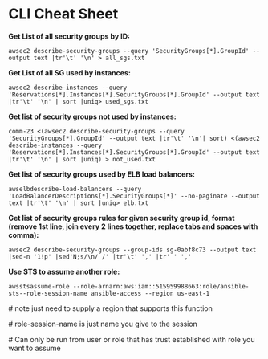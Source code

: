 # CLI Cheat Sheet

**Get List of all security groups by ID:**

`awsec2 describe-security-groups --query 'SecurityGroups[*].GroupId' --output text |tr'\t' '\n' > all_sgs.txt`

**Get List of all SG used by instances:**

`awsec2 describe-instances --query 'Reservations[*].Instances[*].SecurityGroups[*].GroupId' --output text |tr'\t' '\n' | sort |uniq> used_sgs.txt`

**Get list of security groups not used by instances:**

`comm-23 <(awsec2 describe-security-groups --query 'SecurityGroups[*].GroupId' --output text |tr'\t' '\n'| sort) <(awsec2 describe-instances --query 'Reservations[*].Instances[*].SecurityGroups[*].GroupId' --output text |tr'\t' '\n' | sort |uniq) > not_used.txt`

**Get list of security groups used by ELB load balancers:**

`awselbdescribe-load-balancers --query 'LoadBalancerDescriptions[*].SecurityGroups[*]' --no-paginate --output text |tr'\t' '\n' | sort |uniq> elb.txt`

**Get list of security groups rules for given security group id, format (remove 1st line, join every 2 lines together, replace tabs and spaces with comma):**

`awsec2 describe-security-groups --group-ids sg-0abf8c73 --output text |sed-n '1!p' |sed'N;s/\n/ /' |tr'\t' ',' |tr' ' ','`

**Use STS to assume another role:**

`awsstsassume-role --role-arnarn:aws:iam::515959988663:role/ansible-sts--role-session-name ansible-access --region us-east-1`

\# note just need to supply a region that supports this function

\# role-session-name is just name you give to the session

\# Can only be run from user or role that has trust established with role you want to assume
